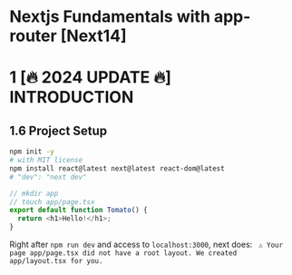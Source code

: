 # Nextjs Fundamentals with app-router [Next14]

# 1 [🔥 2024 UPDATE 🔥] INTRODUCTION

## 1.6 Project Setup

```sh
npm init -y
# with MIT license
npm install react@latest next@latest react-dom@latest
# "dev": "next dev"
```

```ts
// mkdir app
// touch app/page.tsx
export default function Tomato() {
  return <h1>Hello!</h1>;
}
```

Right after `npm run dev` and access to `localhost:3000`, next does:
` ⚠ Your page app/page.tsx did not have a root layout. We created app/layout.tsx for you.`
